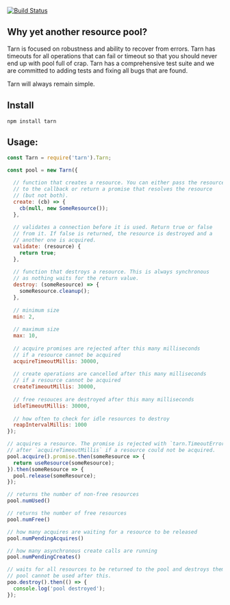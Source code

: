 [![Build Status](https://travis-ci.org/Vincit/tarn.js.svg?branch=master)](https://travis-ci.org/Vincit/tarn.js)

## Why yet another resource pool?

Tarn is focused on robustness and ability to recover from errors. Tarn has timeouts for all operations
that can fail or timeout so that you should never end up with pool full of crap. Tarn has a comprehensive
test suite and we are committed to adding tests and fixing all bugs that are found.

Tarn will always remain simple.

## Install

```
npm install tarn
```

## Usage:

```js
const Tarn = require('tarn').Tarn;

const pool = new Tarn({

  // function that creates a resource. You can either pass the resource
  // to the callback or return a promise that resolves the resource
  // (but not both).
  create: (cb) => {
    cb(null, new SomeResource());
  },
  
  // validates a connection before it is used. Return true or false
  // from it. If false is returned, the resource is destroyed and a
  // another one is acquired.
  validate: (resource) {
    return true;
  },
  
  // function that destroys a resource. This is always synchronous
  // as nothing waits for the return value.
  destroy: (someResource) => {
    someResource.cleanup();
  },
  
  // minimum size
  min: 2,
  
  // maximum size
  max: 10,
  
  // acquire promises are rejected after this many milliseconds
  // if a resource cannot be acquired
  acquireTimeoutMillis: 30000,
  
  // create operations are cancelled after this many milliseconds
  // if a resource cannot be acquired
  createTimeoutMillis: 30000,
  
  // free resouces are destroyed after this many milliseconds
  idleTimeoutMillis: 30000,
  
  // how often to check for idle resources to destroy
  reapIntervalMillis: 1000
});

// acquires a resource. The promise is rejected with `tarn.TimeoutError`
// after `acquireTimeoutMillis` if a resource could not be acquired.
pool.acquire().promise.then(someResource => {
  return useResource(someResource);
}).then(someResource => {
  pool.release(someResource);
});

// returns the number of non-free resources
pool.numUsed()

// returns the number of free resources
pool.numFree()

// how many acquires are waiting for a resource to be released
pool.numPendingAcquires()

// how many asynchronous create calls are running
pool.numPendingCreates()

// waits for all resources to be returned to the pool and destroys them.
// pool cannot be used after this.
poo.destroy().then(() => {
  console.log('pool destroyed');
});
```
